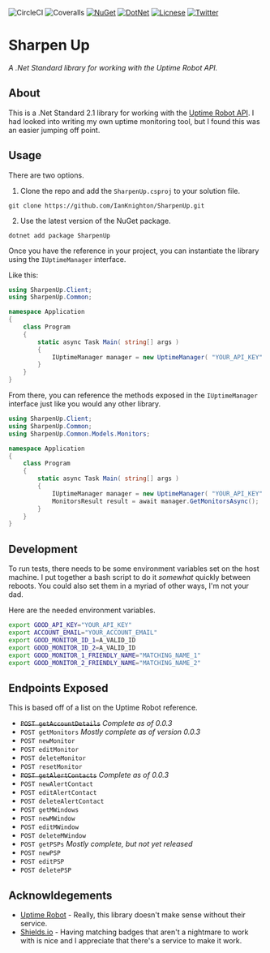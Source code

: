![CircleCI](https://img.shields.io/circleci/build/github/IanKnighton/SharpenUp?label=Circle%20CI&style=for-the-badge&logo=CircleCI)
![Coveralls](https://img.shields.io/coveralls/github/IanKnighton/SharpenUp?style=for-the-badge)
[![NuGet](https://img.shields.io/nuget/v/SharpenUp?color=pink&logo=nuget&style=for-the-badge)](https://www.nuget.org/packages/SharpenUp/)
[![DotNet](https://img.shields.io/static/v1?label=Standard&message=2.1&color=orange&style=for-the-badge&logo=.NET)](https://github.com/dotnet/standard)
[![Licnese](https://img.shields.io/github/license/IanKnighton/SharpenUp?color=blue&style=for-the-badge)](/LICENSE)
[![Twitter](https://img.shields.io/twitter/follow/ProbablyNotIan?style=for-the-badge)](https://twitter.com/ProbablyNotIan)

# Sharpen Up

*A .Net Standard library for working with the Uptime Robot API.*

## About

This is a .Net Standard 2.1 library for working with the [Uptime Robot API](https://uptimerobot.com/api). I had looked into writing my own uptime monitoring tool, but I found this was an easier jumping off point. 

## Usage

There are two options.

1) Clone the repo and add the `SharpenUp.csproj` to your solution file. 
```
git clone https://github.com/IanKnighton/SharpenUp.git
```
2) Use the latest version of the NuGet package.
```
dotnet add package SharpenUp
```

Once you have the reference in your project, you can instantiate the library using the `IUptimeManager` interface.

Like this:

```csharp
using SharpenUp.Client;
using SharpenUp.Common;

namespace Application
{
    class Program
    {
        static async Task Main( string[] args )
        {
            IUptimeManager manager = new UptimeManager( "YOUR_API_KEY" );
        }
    }
}
```

From there, you can reference the methods exposed in the `IUptimeManager` interface just like you would any other library. 

```csharp
using SharpenUp.Client;
using SharpenUp.Common;
using SharpenUp.Common.Models.Monitors;

namespace Application
{
    class Program
    {
        static async Task Main( string[] args )
        {
            IUptimeManager manager = new UptimeManager( "YOUR_API_KEY" );
            MonitorsResult result = await manager.GetMonitorsAsync();
        }
    }
}
```


## Development

To run tests, there needs to be some environment variables set on the host machine. I put together a bash script to do it *somewhat* quickly between reboots. You could also set them in a myriad of other ways, I'm not your dad.

Here are the needed environment variables. 

```bash
export GOOD_API_KEY="YOUR_API_KEY"
export ACCOUNT_EMAIL="YOUR_ACCOUNT_EMAIL"
export GOOD_MONITOR_ID_1=A_VALID_ID
export GOOD_MONITOR_ID_2=A_VALID_ID
export GOOD_MONITOR_1_FRIENDLY_NAME="MATCHING_NAME_1"
export GOOD_MONITOR_2_FRIENDLY_NAME="MATCHING_NAME_2"
```

## Endpoints Exposed

This is based off of a list on the Uptime Robot reference.

- ~~`POST getAccountDetails`~~ *Complete as of 0.0.3*
- `POST getMonitors` *Mostly complete as of version 0.0.3*
- `POST newMonitor`
- `POST editMonitor`
- `POST deleteMonitor`
- `POST resetMonitor`
- ~~`POST getAlertContacts`~~ *Complete as of 0.0.3*
- `POST newAlertContact`
- `POST editAlertContact`
- `POST deleteAlertContact`
- `POST getMWindows`
- `POST newMWindow`
- `POST editMWindow`
- `POST deleteMWindow`
- `POST getPSPs` *Mostly complete, but not yet released*
- `POST newPSP`
- `POST editPSP`
- `POST deletePSP`

## Acknowldegements 

- [Uptime Robot](https://uptimerobot.com/) - Really, this library doesn't make sense without their service. 
- [Shields.io](https://shields.io/) - Having matching badges that aren't a nightmare to work with is nice and I appreciate that there's a service to make it work. 
